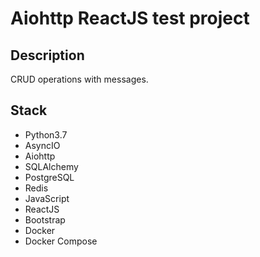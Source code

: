 # Aiohttp ReactJS test project
## Description
CRUD operations with messages.
## Stack
* Python3.7
* AsyncIO
* Aiohttp
* SQLAlchemy
* PostgreSQL
* Redis
* JavaScript
* ReactJS
* Bootstrap
* Docker
* Docker Compose
